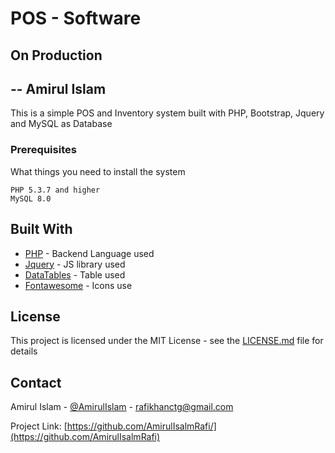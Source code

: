 # POS - Software 
## On Production   
## -- Amirul Islam   

This is a simple POS and Inventory system built with PHP, Bootstrap, Jquery and MySQL as Database



### Prerequisites

What things you need to install the system

```
PHP 5.3.7 and higher
MySQL 8.0
```



## Built With

* [PHP](https://codeigniter.com/) - Backend Language used
* [Jquery](https://jquery.com/) - JS library used
* [DataTables](https://datatables.net/) - Table used
* [Fontawesome](https://fontawesome.com/) - Icons use

## License

This project is licensed under the MIT License - see the [LICENSE.md](LICENSE.md) file for details

## Contact

Amirul Islam - [@AmirulIslam](https://twitter.com/AmirulIslam) - rafikhanctg@gmail.com

Project Link: [https://github.com/AmirulIsalmRafi/](https://github.com/AmirulIsalmRafi)


